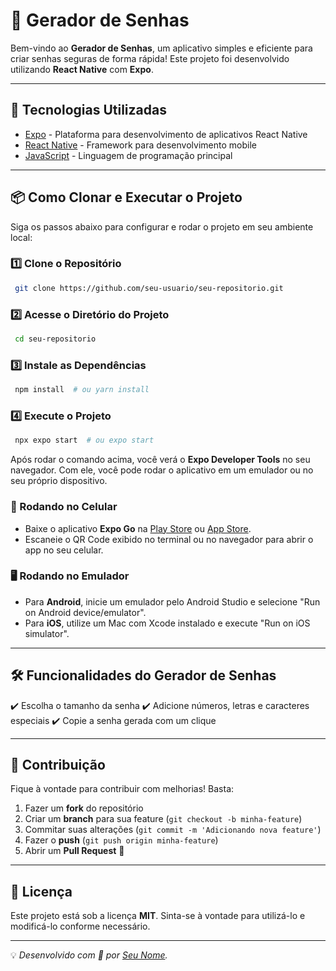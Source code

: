 # 🔐 Gerador de Senhas

Bem-vindo ao **Gerador de Senhas**, um aplicativo simples e eficiente para criar senhas seguras de forma rápida! Este projeto foi desenvolvido utilizando **React Native** com **Expo**.

---

## 🚀 Tecnologias Utilizadas

- [Expo](https://expo.dev/) - Plataforma para desenvolvimento de aplicativos React Native
- [React Native](https://reactnative.dev/) - Framework para desenvolvimento mobile
- [JavaScript](https://developer.mozilla.org/pt-BR/docs/Web/JavaScript) - Linguagem de programação principal

---

## 📦 Como Clonar e Executar o Projeto

Siga os passos abaixo para configurar e rodar o projeto em seu ambiente local:

### 1️⃣ Clone o Repositório
```sh
 git clone https://github.com/seu-usuario/seu-repositorio.git
```

### 2️⃣ Acesse o Diretório do Projeto
```sh
 cd seu-repositorio
```

### 3️⃣ Instale as Dependências
```sh
 npm install  # ou yarn install
```

### 4️⃣ Execute o Projeto
```sh
 npx expo start  # ou expo start
```

Após rodar o comando acima, você verá o **Expo Developer Tools** no seu navegador. Com ele, você pode rodar o aplicativo em um emulador ou no seu próprio dispositivo.

### 📱 Rodando no Celular
- Baixe o aplicativo **Expo Go** na [Play Store](https://play.google.com/store/apps/details?id=host.exp.exponent) ou [App Store](https://apps.apple.com/app/expo-go/id982107779).
- Escaneie o QR Code exibido no terminal ou no navegador para abrir o app no seu celular.

### 🖥️ Rodando no Emulador
- Para **Android**, inicie um emulador pelo Android Studio e selecione "Run on Android device/emulator".
- Para **iOS**, utilize um Mac com Xcode instalado e execute "Run on iOS simulator".

---

## 🛠️ Funcionalidades do Gerador de Senhas

✔️ Escolha o tamanho da senha
✔️ Adicione números, letras e caracteres especiais
✔️ Copie a senha gerada com um clique

---

## 🤝 Contribuição

Fique à vontade para contribuir com melhorias! Basta:
1. Fazer um **fork** do repositório
2. Criar um **branch** para sua feature (`git checkout -b minha-feature`)
3. Commitar suas alterações (`git commit -m 'Adicionando nova feature'`)
4. Fazer o **push** (`git push origin minha-feature`)
5. Abrir um **Pull Request** 🚀

---

## 📜 Licença

Este projeto está sob a licença **MIT**. Sinta-se à vontade para utilizá-lo e modificá-lo conforme necessário.

---

💡 *Desenvolvido com 💙 por [Seu Nome](https://github.com/seu-usuario).*

